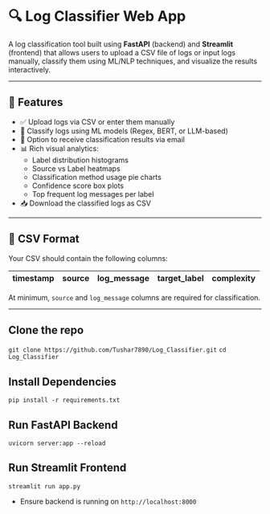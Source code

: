 # 🔍 Log Classifier Web App

A log classification tool built using **FastAPI** (backend) and **Streamlit** (frontend) that allows users to upload a CSV file of logs or input logs manually, classify them using ML/NLP techniques, and visualize the results interactively.

---

## 🚀 Features

- ✅ Upload logs via CSV or enter them manually
- 🧠 Classify logs using ML models (Regex, BERT, or LLM-based)
- 📧 Option to receive classification results via email
- 📊 Rich visual analytics:
  - Label distribution histograms
  - Source vs Label heatmaps
  - Classification method usage pie charts
  - Confidence score box plots
  - Top frequent log messages per label
- 📥 Download the classified logs as CSV

---

## 📁 CSV Format

Your CSV should contain the following columns:

| timestamp | source | log_message | target_label | complexity |
|-----------|--------|-------------|---------------|------------|

At minimum, `source` and `log_message` columns are required for classification.

---



## Clone the repo
`git clone https://github.com/Tushar7890/Log_Classifier.git`
`cd Log_Classifier`

## Install Dependencies
`pip install -r requirements.txt`


## Run FastAPI Backend
`uvicorn server:app --reload`


## Run Streamlit Frontend
`streamlit run app.py`
- Ensure backend is running on `http://localhost:8000`
